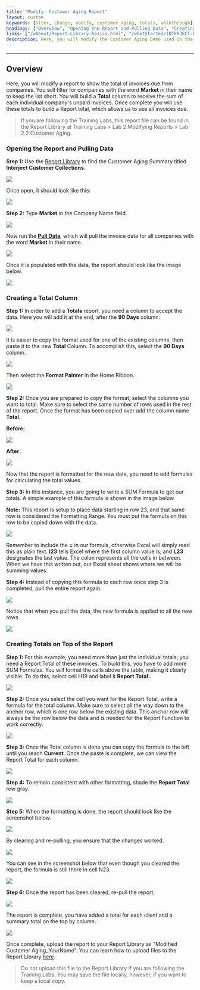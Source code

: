 ```yaml
---
title: "Modify: Customer Aging Report"
layout: custom
keywords: [alter, change, modify, customer aging, totals, walkthrough]
headings: ["Overview", "Opening the Report and Pulling Data", "Creating a Total Column", "Creating Totals on Top of the Report"]
links: ["/wAbout/Report-Library-Basics.html", "/wGetStarted/INTERJECT-Ribbon-Menu-Items.html", "/wAbout/ReportLibraryLinks.html"]
description: Here, you will modify the Customer Aging Demo used in the Customer Aging Walkthrough to show the total of invoices due from companies.
---
```

* * *

##  Overview

Here, you will modify a report to show the total of invoices due from companies. You will filter for companies with the word **Market** in their name to keep the list short. You will build a **Total** column to receive the sum of each individual company's unpaid invoices. Once complete you will use these totals to build a Report total, which allows us to see all invoices  due.

<blockquote class=lab_info>
  If you are following the Training Labs, this report file can be found in the Report Library at Training Labs > Lab 2 Modifying Reports > Lab 2.2 Customer Aging.
</blockquote>

###  Opening the Report and Pulling Data

**Step 1:** Use the [Report Library](/wAbout/Report-Library-Basics.html) to find the Customer Aging Summary titled **Interject Customer Collections**.

![](/images/L-Modify-CustAging/01.png)
<br>

Once open, it should look like this:

![](/images/L-Modify-CustAging/02.png)
<br>

**Step 2:** Type **Market** in the Company Name field.

![](/images/L-Modify-CustAging/03.png)
<br>

Now run the [**Pull Data**](/wGetStarted/INTERJECT-Ribbon-Menu-Items.html), which will pull the invoice data for all companies with the word **Market** in their name.

![](/images/L-Modify-CustAging/04.png)
<br>

Once it is populated with the data, the report should look like the image below.

![](/images/L-Modify-CustAging/05.png)
<br>

###  Creating a Total Column

**Step 1:** In order to add a **Totals** report, you need a column to accept the data. Here you will add it at the end, after the **90 Days** column.

![](/images/L-Modify-CustAging/06.png)
<br>

It is easier to copy the format used for one of the existing columns, then paste it to the new **Total** Column. To accomplish this, select the **90 Days** column.

![](/images/L-Modify-CustAging/07.png)
<br>

Then select the **Format Painter** in the Home Ribbon.

![](/images/L-Modify-CustAging/08.png)
<br>

**Step 2:** Once you are prepared to copy the format, select the columns you want to total. Make sure to select the same number of rows used in the rest of the report. Once the format has been copied over add the column name **Total**.

**Before:**

![](/images/L-Modify-CustAging/09.png)
<br>

**After:**

![](/images/L-Modify-CustAging/10.png)
<br>

Now that the report is formatted for the new data, you need to add formulas for calculating the total values.

**Step 3:** In this instance, you are going to write a SUM Formula to get our totals. A simple example of this formula is shown in the image below.

**Note:** This report is setup to place data starting in row 23, and that same row is considered the Formatting Range. You must put the formula on this row to be copied down with the data.

![](/images/L-Modify-CustAging/11.png)
<br>

Remember to include the **=** in our formula, otherwise Excel will simply read this as plain text. **I23** tells Excel where the first column value is, and **L23** designates the last value. The colon represents all the cells in between. When we have this written out, our Excel sheet shows where we will be summing values.

**Step 4:** Instead of copying this formula to each row once step 3 is completed, pull the entire report again.

![](/images/L-Modify-CustAging/12.png)
<br>

Notice that when you pull the data, the new formula is applied to all the new rows.

![](/images/L-Modify-CustAging/13.png)
<br>

###  Creating Totals on Top of the Report

**Step 1:** For this example, you need more than just the individual totals; you need a Report Total of these invoices. To build this, you have to add more SUM Formulas. You will format the cells above the table, making it clearly visible. To do this, select cell H19 and label it **Report Total:**.

![](/images/L-Modify-CustAging/14.png)
<br>

**Step 2:** Once you select the cell you want for the Report Total, write a formula for the total column. Make sure to select all the way down to the anchor row, which is one row below the existing data. This anchor row will always be the row below the data and is needed for the Report Function to work correctly.

![](/images/L-Modify-CustAging/15.png)
<br>

**Step 3:** Once the Total column is done you can copy the formula to the left until you reach **Current**. Once the paste is complete, we can view the Report Total for each column.

![](/images/L-Modify-CustAging/16.gif)
<br>

**Step 4:** To remain consistent with other formatting, shade the **Report Total** row gray.

![](/images/L-Modify-CustAging/17.png)
<br>

**Step 5:** When the formatting is done, the report should look like the screenshot below.

![](/images/L-Modify-CustAging/18.png)
<br>

By clearing and re-pulling, you ensure that the changes worked.

![](/images/L-Modify-CustAging/19.png)
<br>

You can see in the screenshot below that even though you cleared the report, the formula is still there in cell N23.

![](/images/L-Modify-CustAging/20.png)
<br>

**Step 6:** Once the report has been cleared, re-pull the report.

![](/images/L-Modify-CustAging/21.png)
<br>

The report is complete, you have added a total for each client and a summary total on the top by column.

![](/images/L-Modify-CustAging/22.png)
<br>

Once complete, upload the report to your Report Library as "Modified Customer Aging_YourName". You can learn how to upload files to the Report Library [here](/wAbout/ReportLibraryLinks.html).

<blockquote class=lab_info>
  Do not upload this file to the Report Library if you are following the Training Labs. You may save the file locally, however, if you want to keep a local copy.
</blockquote>
